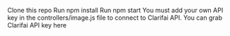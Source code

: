 Clone this repo
Run npm install
Run npm start
You must add your own API key in the controllers/image.js file to connect to Clarifai API.
You can grab Clarifai API key here
